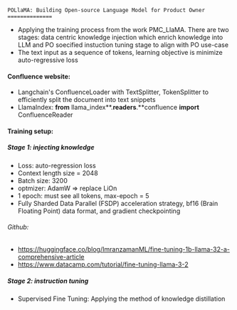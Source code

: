 
```
POLlaMA: Building Open-source Language Model for Product Owner
==============
```

- Applying the training process from the work PMC_LlaMA. There are two stages: data centric knowledge injection which enrich knowledge into LLM and PO soecified instuction tuning stage to align with PO use-case
- The text input as a sequence of tokens, learning objective is minimize auto-regressive loss

#### Confluence website:

- Langchain's ConfluenceLoader with TextSplitter, TokenSplitter to efficiently split the document into text snippets
- LlamaIndex: **from** llama_index**.**readers**.**confluence **import** ConfluenceReader


#### Training setup:

##### Stage 1: injecting knowledge

- Loss: auto-regression loss
- Context length size = 2048
- Batch size: 3200
- optmizer: AdamW => replace LiOn
- 1 epoch: must see all tokens, max-epoch = 5
- Fully Sharded Data Parallel (FSDP) acceleration strategy, bf16 (Brain Floating Point) data format, and gradient checkpointing

###### Github:

- https://huggingface.co/blog/ImranzamanML/fine-tuning-1b-llama-32-a-comprehensive-article
- https://www.datacamp.com/tutorial/fine-tuning-llama-3-2

##### Stage 2: instruction tuning

- Supervised Fine Tuning: Applying the method of knowledge distillation
